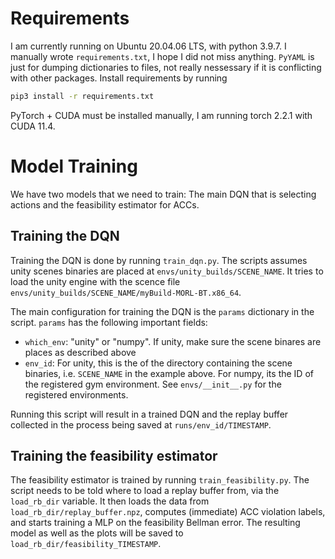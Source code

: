 # Requirements
I am currently running on Ubuntu 20.04.06 LTS, with python 3.9.7.
I manually wrote `requirements.txt`, I hope I did not miss anything.
`PyYAML` is just for dumping dictionaries to files, not really nessessary if it is conflicting with other packages.
Install requirements by running
```bash
pip3 install -r requirements.txt
```

PyTorch + CUDA must be installed manually, I am running torch 2.2.1 with CUDA 11.4.

# Model Training
We have two models that we need to train: The main DQN that is selecting actions and the feasibility estimator for ACCs.
## Training the DQN
Training the DQN is done by running `train_dqn.py`.
The scripts assumes unity scenes binaries are placed at `envs/unity_builds/SCENE_NAME`.
It tries to load the unity engine with the scence file `envs/unity_builds/SCENE_NAME/myBuild-MORL-BT.x86_64`.


The main configuration for training the DQN  is the `params` dictionary in the script.
`params` has the following important fields:
+ `which_env`: "unity" or "numpy". If unity, make sure the scene binares are places as described above
+ `env_id`: For unity, this is the of the directory containing the scene binaries, i.e. `SCENE_NAME` in the example above. For numpy, its the ID of the registered gym environment. See `envs/__init__.py` for the registered environments.

Running this script will result in a trained DQN and the replay buffer collected in the process being saved at `runs/env_id/TIMESTAMP`.

## Training the feasibility estimator
The feasibility estimator is trained by running `train_feasibility.py`.
The script needs to be told where to load a replay buffer from, via the `load_rb_dir` variable.
It then loads the data from `load_rb_dir/replay_buffer.npz`, computes (immediate) ACC violation labels, and starts training a MLP on the feasibility Bellman error.
The resulting model as well as the plots will be saved to `load_rb_dir/feasibility_TIMESTAMP`.

